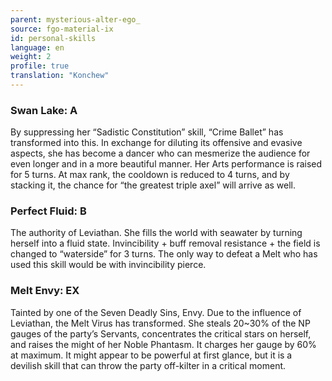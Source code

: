 ```yaml
---
parent: mysterious-alter-ego_
source: fgo-material-ix
id: personal-skills
language: en
weight: 2
profile: true
translation: "Konchew"
---
```


### Swan Lake: A

By suppressing her “Sadistic Constitution” skill, “Crime Ballet” has transformed into this. In exchange for diluting its offensive and evasive aspects, she has become a dancer who can mesmerize the audience for even longer and in a more beautiful manner.
Her Arts performance is raised for 5 turns.
At max rank, the cooldown is reduced to 4 turns, and by stacking it, the chance for “the greatest triple axel” will arrive as well.

### Perfect Fluid: B

The authority of Leviathan. She fills the world with seawater by turning herself into a fluid state.
Invincibility + buff removal resistance + the field is changed to “waterside” for 3 turns. The only way to defeat a Melt who has used this skill would be with invincibility pierce.

### Melt Envy: EX

Tainted by one of the Seven Deadly Sins, Envy.
Due to the influence of Leviathan, the Melt Virus has transformed.
She steals 20~30% of the NP gauges of the party’s Servants, concentrates the critical stars on herself, and raises the might of her Noble Phantasm.
It charges her gauge by 60% at maximum. It might appear to be powerful at first glance, but it is a devilish skill that can throw the party off-kilter in a critical moment.
